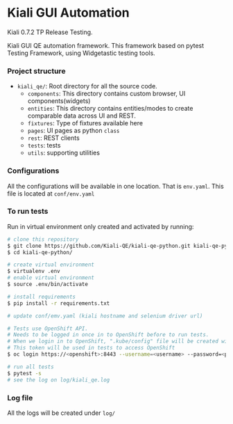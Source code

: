 # Kiali GUI Automation
Kiali 0.7.2 TP Release Testing.

Kiali GUI QE automation framework. This framework based on pytest Testing Framework, using Widgetastic testing tools.

### Project structure

* `kiali_qe/`: Root directory for all the source code.
    * `components`: This directory contains custom browser, UI components(widgets)
    *  `entities`: This directory contains entities/modes to create comparable data across UI and REST.
    *  `fixtures`: Type of fixtures available here
    *  `pages`: UI pages as python `class`
    *  `rest`: REST clients
    *  `tests`: tests
    *  `utils`: supporting utilities

### Configurations
All the configurations will be available in one location. That is `env.yaml`. This file is located at `conf/env.yaml`

### To run tests

Run in virtual environment only created and activated by running:
```sh
# clone this repository
$ git clone https://github.com/Kiali-QE/kiali-qe-python.git kiali-qe-python
$ cd kiali-qe-python/

# create virtual environment
$ virtualenv .env
# enable virtual environment
$ source .env/bin/activate

# install requirements
$ pip install -r requirements.txt

# update conf/emv.yaml (kiali hostname and selenium driver url)

# Tests use OpenShift API.
# Needs to be logged in once in to OpenShift before to run tests.
# When we login in to OpenShift, ".kube/config" file will be created with auth token.
# This token will be used in tests to access OpenShift
$ oc login https://<openshift>:8443 --username=<username> --password=<password> --insecure-skip-tls-verify=true

# run all tests
$ pytest -s
# see the log on log/kiali_qe.log
```

### Log file
All the logs will be created under `log/`

